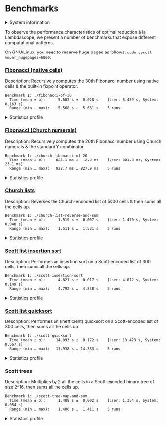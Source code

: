 # Benchmarks

<details>
<summary>System information</summary>

```
                          ./+o+-       etiams@etiams
                  yyyyy- -yyyyyy+      OS: Ubuntu 24.04 noble
               ://+//////-yyyyyyo      Kernel: x86_64 Linux 6.8.0-60-generic
           .++ .:/++++++/-.+sss/`      Uptime: 16m
         .:++o:  /++++++++/:--:/-      Packages: 2799
        o:+o+:++.`..```.-/oo+++++/     Shell: bash 5.2.21
       .:+o:+o/.          `+sssoo+/    Resolution: 3840x2400
  .++/+:+oo+o:`             /sssooo.   DE: GNOME 46.7
 /+++//+:`oo+o               /::--:.   WM: Mutter
 \+/+o+++`o++o               ++////.   WM Theme: Adwaita
  .++.o+++oo+:`             /dddhhh.   GTK Theme: Yaru-red [GTK2/3]
       .+.o+oo:.          `oddhhhh+    Icon Theme: Yaru-red
        \+.++o+o``-````.:ohdhhhhh+     Font: Ubuntu Sans Bold 11 @wght=700
         `:o+++ `ohhhhhhhhyo++os:      Disk: 389G / 484G (85%)
           .o:`.syhhhhhhh/.oo++o`      CPU: AMD Ryzen 9 5900HX with Radeon Graphics @ 16x 4.68GHz
               /osyyyyyyo++ooo+++/     GPU: AMD/ATI Cezanne [Radeon Vega Series / Radeon Vega Mobile Series]
                   ````` +oo+++o\:     RAM: 5849MiB / 15388MiB
                          `oo++.
```

</details>

To observe the performance characteristics of optimal reduction à la Lambdascope, we present a number of benchmarks that expose different computational patterns.

On GNU/Linux, you need to reserve huge pages as follows: `sudo sysctl vm.nr_hugepages=6000`.

### [Fibonacci (native cells)](benchmarks/fibonacci-of-30.c)

Description: Recursively computes the 30th Fibonacci number using native cells & the built-in fixpoint operator.

```
Benchmark 1: ./fibonacci-of-30
  Time (mean ± σ):      5.602 s ±  0.028 s    [User: 5.439 s, System: 0.163 s]
  Range (min … max):    5.568 s …  5.631 s    5 runs
```

<details>
<summary>Statistics profile</summary>

```
Annihilation interactions: 14098276
Commutation interactions: 97856082
Beta interactions: 4
Native function calls: 12948453
If-then-elses: 4870845
Total interactions: 129773660
Garbage collections: 2178278
Delimiter mergings: 1346239
Total graph rewrites: 133298177
```

</details>

### [Fibonacci (Church numerals)](benchmarks/church-fibonacci-of-20.c)

Description: Recursively computes the 20th Fibonacci number using Church numerals & the standard Y combinator.

```
Benchmark 1: ./church-fibonacci-of-20
  Time (mean ± σ):     825.1 ms ±   2.0 ms    [User: 801.8 ms, System: 23.1 ms]
  Range (min … max):   822.7 ms … 827.9 ms    5 runs
```

<details>
<summary>Statistics profile</summary>

```
Annihilation interactions: 7604496
Commutation interactions: 40075640
Beta interactions: 515068
Native function calls: 0
If-then-elses: 0
Total interactions: 48195204
Garbage collections: 2761986
Delimiter mergings: 1844362
Total graph rewrites: 52801552
```

</details>

### [Church lists](benchmarks/church-list-reverse-and-sum.c)

Description: Reverses the Church-encoded list of 5000 cells & then sums all the cells up.

```
Benchmark 1: ./church-list-reverse-and-sum
  Time (mean ± σ):      1.519 s ±  0.007 s    [User: 1.470 s, System: 0.048 s]
  Range (min … max):    1.511 s …  1.531 s    5 runs
```

<details>
<summary>Statistics profile</summary>

```
Annihilation interactions: 12572493
Commutation interactions: 100160025
Beta interactions: 45004
Native function calls: 10000
If-then-elses: 0
Total interactions: 112787522
Garbage collections: 5008
Delimiter mergings: 30009
Total graph rewrites: 112822539
```

</details>

### [Scott list insertion sort](benchmarks/scott-insertion-sort.c)

Description: Performes an insertion sort on a Scott-encoded list of 300 cells, then sums all the cells up.

```
Benchmark 1: ./scott-insertion-sort
  Time (mean ± σ):      4.821 s ±  0.017 s    [User: 4.672 s, System: 0.149 s]
  Range (min … max):    4.792 s …  4.838 s    5 runs
```

<details>
<summary>Statistics profile</summary>

```
Annihilation interactions: 46264000
Commutation interactions: 226433751
Beta interactions: 182717
Native function calls: 90300
If-then-elses: 44850
Total interactions: 273015618
Garbage collections: 18448605
Delimiter mergings: 13956461
Total graph rewrites: 305420684
```

</details>

### [Scott list quicksort](benchmarks/scott-quicksort.c)

Description: Performes an (inefficient) quicksort on a Scott-encoded list of 300 cells, then sums all the cells up.

```
Benchmark 1: ./scott-quicksort
  Time (mean ± σ):     14.093 s ±  0.172 s    [User: 13.423 s, System: 0.667 s]
  Range (min … max):   13.938 s … 14.383 s    5 runs
```

<details>
<summary>Statistics profile</summary>

```
Annihilation interactions: 103001358
Commutation interactions: 788201032
Beta interactions: 543927
Native function calls: 180000
If-then-elses: 89700
Total interactions: 892016017
Garbage collections: 45629806
Delimiter mergings: 123359412
Total graph rewrites: 1061005235
```

</details>

### [Scott trees](benchmarks/scott-tree-map-and-sum.c)

Description: Multiplies by 2 all the cells in a Scott-encoded binary tree of size 2^16, then sums all the cells up.

```
Benchmark 1: ./scott-tree-map-and-sum
  Time (mean ± σ):      1.408 s ±  0.002 s    [User: 1.354 s, System: 0.054 s]
  Range (min … max):    1.406 s …  1.411 s    5 runs
```

<details>
<summary>Statistics profile</summary>

```
Annihilation interactions: 11796324
Commutation interactions: 55066586
Beta interactions: 1048579
Native function calls: 262142
If-then-elses: 0
Total interactions: 68173631
Garbage collections: 4783961
Delimiter mergings: 2031467
Total graph rewrites: 74989059
```

</details>
